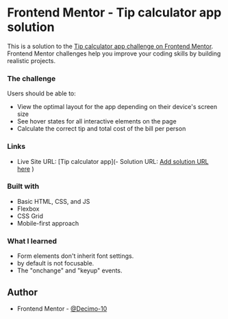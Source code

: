 # Frontend Mentor - Tip calculator app solution

This is a solution to the [Tip calculator app challenge on Frontend Mentor](https://www.frontendmentor.io/challenges/tip-calculator-app-ugJNGbJUX). Frontend Mentor challenges help you improve your coding skills by building realistic projects.


### The challenge

Users should be able to:

- View the optimal layout for the app depending on their device's screen size
- See hover states for all interactive elements on the page
- Calculate the correct tip and total cost of the bill per person


### Links

- Live Site URL: [Tip calculator app](- Solution URL: [Add solution URL here](https://your-solution-url.com)
)

### Built with

- Basic HTML, CSS, and JS
- Flexbox
- CSS Grid
- Mobile-first approach

### What I learned

- Form elements don't inherit font settings.
- <label> by default is not focusable.
- The "onchange" and "keyup" events.


## Author

- Frontend Mentor - [@Decimo-10](https://www.frontendmentor.io/profile/Decimo-10)
